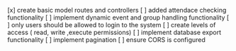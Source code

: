 [x] create basic model routes and controllers 
[ ] added attendace checking functionality 
[ ] implement dynamic event and group handling functionality
[ ] only users should be allowed to login to the system
[ ] create levels of access ( read, write ,execute permissions)
[ ] implement database export functionality
[ ] implement pagination
[ ] ensure CORS is configured
